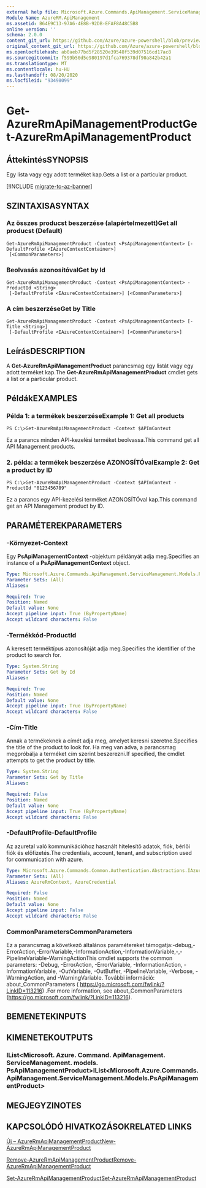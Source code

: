 ```yaml
---
external help file: Microsoft.Azure.Commands.ApiManagement.ServiceManagement.dll-Help.xml
Module Name: AzureRM.ApiManagement
ms.assetid: B64E9C13-97A6-4E8B-92DB-EFAF8A48C5B8
online version: ''
schema: 2.0.0
content_git_url: https://github.com/Azure/azure-powershell/blob/preview/src/ResourceManager/ApiManagement/Commands.ApiManagement/help/Get-AzureRmApiManagementProduct.md
original_content_git_url: https://github.com/Azure/azure-powershell/blob/preview/src/ResourceManager/ApiManagement/Commands.ApiManagement/help/Get-AzureRmApiManagementProduct.md
ms.openlocfilehash: ab0aeb77bd5f28520e39548f539d07516cd17ac8
ms.sourcegitcommit: f599b50d5e980197d1fca769378df90a842b42a1
ms.translationtype: MT
ms.contentlocale: hu-HU
ms.lasthandoff: 08/20/2020
ms.locfileid: "93498099"
---
```

# <span data-ttu-id="23773-101">Get-AzureRmApiManagementProduct</span><span class="sxs-lookup"><span data-stu-id="23773-101">Get-AzureRmApiManagementProduct</span></span>

## <span data-ttu-id="23773-102">Áttekintés</span><span class="sxs-lookup"><span data-stu-id="23773-102">SYNOPSIS</span></span>
<span data-ttu-id="23773-103">Egy lista vagy egy adott terméket kap.</span><span class="sxs-lookup"><span data-stu-id="23773-103">Gets a list or a particular product.</span></span>

[!INCLUDE [migrate-to-az-banner](../../includes/migrate-to-az-banner.md)]

## <span data-ttu-id="23773-104">SZINTAXISA</span><span class="sxs-lookup"><span data-stu-id="23773-104">SYNTAX</span></span>

### <span data-ttu-id="23773-105">Az összes producst beszerzése (alapértelmezett)</span><span class="sxs-lookup"><span data-stu-id="23773-105">Get all producst (Default)</span></span>
```
Get-AzureRmApiManagementProduct -Context <PsApiManagementContext> [-DefaultProfile <IAzureContextContainer>]
 [<CommonParameters>]
```

### <span data-ttu-id="23773-106">Beolvasás azonosítóval</span><span class="sxs-lookup"><span data-stu-id="23773-106">Get by Id</span></span>
```
Get-AzureRmApiManagementProduct -Context <PsApiManagementContext> -ProductId <String>
 [-DefaultProfile <IAzureContextContainer>] [<CommonParameters>]
```

### <span data-ttu-id="23773-107">A cím beszerzése</span><span class="sxs-lookup"><span data-stu-id="23773-107">Get by Title</span></span>
```
Get-AzureRmApiManagementProduct -Context <PsApiManagementContext> [-Title <String>]
 [-DefaultProfile <IAzureContextContainer>] [<CommonParameters>]
```

## <span data-ttu-id="23773-108">Leírás</span><span class="sxs-lookup"><span data-stu-id="23773-108">DESCRIPTION</span></span>
<span data-ttu-id="23773-109">A **Get-AzureRmApiManagementProduct** parancsmag egy listát vagy egy adott terméket kap.</span><span class="sxs-lookup"><span data-stu-id="23773-109">The **Get-AzureRmApiManagementProduct** cmdlet gets a list or a particular product.</span></span>

## <span data-ttu-id="23773-110">Példák</span><span class="sxs-lookup"><span data-stu-id="23773-110">EXAMPLES</span></span>

### <span data-ttu-id="23773-111">Példa 1: a termékek beszerzése</span><span class="sxs-lookup"><span data-stu-id="23773-111">Example 1: Get all products</span></span>
```
PS C:\>Get-AzureRmApiManagementProduct -Context $APImContext
```

<span data-ttu-id="23773-112">Ez a parancs minden API-kezelési terméket beolvassa.</span><span class="sxs-lookup"><span data-stu-id="23773-112">This command get all API Management products.</span></span>

### <span data-ttu-id="23773-113">2. példa: a termékek beszerzése AZONOSÍTÓval</span><span class="sxs-lookup"><span data-stu-id="23773-113">Example 2: Get a product by ID</span></span>
```
PS C:\>Get-AzureRmApiManagementProduct -Context $APImContext -ProductId "0123456789"
```

<span data-ttu-id="23773-114">Ez a parancs egy API-kezelési terméket AZONOSÍTÓval kap.</span><span class="sxs-lookup"><span data-stu-id="23773-114">This command get an API Management product by ID.</span></span>

## <span data-ttu-id="23773-115">PARAMÉTEREK</span><span class="sxs-lookup"><span data-stu-id="23773-115">PARAMETERS</span></span>

### <span data-ttu-id="23773-116">-Környezet</span><span class="sxs-lookup"><span data-stu-id="23773-116">-Context</span></span>
<span data-ttu-id="23773-117">Egy **PsApiManagementContext** -objektum példányát adja meg.</span><span class="sxs-lookup"><span data-stu-id="23773-117">Specifies an instance of a **PsApiManagementContext** object.</span></span>

```yaml
Type: Microsoft.Azure.Commands.ApiManagement.ServiceManagement.Models.PsApiManagementContext
Parameter Sets: (All)
Aliases: 

Required: True
Position: Named
Default value: None
Accept pipeline input: True (ByPropertyName)
Accept wildcard characters: False
```

### <span data-ttu-id="23773-118">-Termékkód</span><span class="sxs-lookup"><span data-stu-id="23773-118">-ProductId</span></span>
<span data-ttu-id="23773-119">A keresett terméktípus azonosítóját adja meg.</span><span class="sxs-lookup"><span data-stu-id="23773-119">Specifies the identifier of the product to search for.</span></span>

```yaml
Type: System.String
Parameter Sets: Get by Id
Aliases: 

Required: True
Position: Named
Default value: None
Accept pipeline input: True (ByPropertyName)
Accept wildcard characters: False
```

### <span data-ttu-id="23773-120">-Cím</span><span class="sxs-lookup"><span data-stu-id="23773-120">-Title</span></span>
<span data-ttu-id="23773-121">Annak a termékeknek a címét adja meg, amelyet keresni szeretne.</span><span class="sxs-lookup"><span data-stu-id="23773-121">Specifies the title of the product to look for.</span></span>
<span data-ttu-id="23773-122">Ha meg van adva, a parancsmag megpróbálja a terméket cím szerint beszerezni.</span><span class="sxs-lookup"><span data-stu-id="23773-122">If specified, the cmdlet attempts to get the product by title.</span></span>

```yaml
Type: System.String
Parameter Sets: Get by Title
Aliases: 

Required: False
Position: Named
Default value: None
Accept pipeline input: True (ByPropertyName)
Accept wildcard characters: False
```

### <span data-ttu-id="23773-123">-DefaultProfile</span><span class="sxs-lookup"><span data-stu-id="23773-123">-DefaultProfile</span></span>
<span data-ttu-id="23773-124">Az azuretal való kommunikációhoz használt hitelesítő adatok, fiók, bérlői fiók és előfizetés.</span><span class="sxs-lookup"><span data-stu-id="23773-124">The credentials, account, tenant, and subscription used for communication with azure.</span></span>

```yaml
Type: Microsoft.Azure.Commands.Common.Authentication.Abstractions.IAzureContextContainer
Parameter Sets: (All)
Aliases: AzureRmContext, AzureCredential

Required: False
Position: Named
Default value: None
Accept pipeline input: False
Accept wildcard characters: False
```

### <span data-ttu-id="23773-125">CommonParameters</span><span class="sxs-lookup"><span data-stu-id="23773-125">CommonParameters</span></span>
<span data-ttu-id="23773-126">Ez a parancsmag a következő általános paramétereket támogatja:-debug,-ErrorAction,-ErrorVariable,-InformationAction,-InformationVariable,-,-PipelineVariable-WarningAction</span><span class="sxs-lookup"><span data-stu-id="23773-126">This cmdlet supports the common parameters: -Debug, -ErrorAction, -ErrorVariable, -InformationAction, -InformationVariable, -OutVariable, -OutBuffer, -PipelineVariable, -Verbose, -WarningAction, and -WarningVariable.</span></span> <span data-ttu-id="23773-127">További információ: about_CommonParameters ( https://go.microsoft.com/fwlink/?LinkID=113216) .</span><span class="sxs-lookup"><span data-stu-id="23773-127">For more information, see about_CommonParameters (https://go.microsoft.com/fwlink/?LinkID=113216).</span></span>

## <span data-ttu-id="23773-128">BEMENETEK</span><span class="sxs-lookup"><span data-stu-id="23773-128">INPUTS</span></span>

## <span data-ttu-id="23773-129">KIMENETEK</span><span class="sxs-lookup"><span data-stu-id="23773-129">OUTPUTS</span></span>

### <span data-ttu-id="23773-130">IList<Microsoft. Azure. Command. ApiManagement. ServiceManagement. models. PsApiManagementProduct></span><span class="sxs-lookup"><span data-stu-id="23773-130">IList<Microsoft.Azure.Commands.ApiManagement.ServiceManagement.Models.PsApiManagementProduct></span></span>

## <span data-ttu-id="23773-131">MEGJEGYZI</span><span class="sxs-lookup"><span data-stu-id="23773-131">NOTES</span></span>

## <span data-ttu-id="23773-132">KAPCSOLÓDÓ HIVATKOZÁSOK</span><span class="sxs-lookup"><span data-stu-id="23773-132">RELATED LINKS</span></span>

[<span data-ttu-id="23773-133">Új – AzureRmApiManagementProduct</span><span class="sxs-lookup"><span data-stu-id="23773-133">New-AzureRmApiManagementProduct</span></span>](./New-AzureRmApiManagementProduct.md)

[<span data-ttu-id="23773-134">Remove-AzureRmApiManagementProduct</span><span class="sxs-lookup"><span data-stu-id="23773-134">Remove-AzureRmApiManagementProduct</span></span>](./Remove-AzureRmApiManagementProduct.md)

[<span data-ttu-id="23773-135">Set-AzureRmApiManagementProduct</span><span class="sxs-lookup"><span data-stu-id="23773-135">Set-AzureRmApiManagementProduct</span></span>](./Set-AzureRmApiManagementProduct.md)



